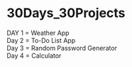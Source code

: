 # 30Days_30Projects
DAY 1 = Weather App <br>
Day 2 = To-Do List App <br>
Day 3 = Random Password Generator <br> 
Day 4 = Calculator
